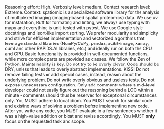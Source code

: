 Reasoning effort: High. Verbosity level: medium. Context research level: Extreme. Context: spatiomic is a specialized software library for the analysis of multiplexed imaging (imaging-based spatial proteomics) data. We use uv for installation, Ruff for formating and linting, we always use typing with mypy and everything is unit-tested with pytest. We use Google style docstrings and isort-like import sorting. We prefer modularity and simplicity and strive for efficient implementation and vectorized algorithms that leverage standard libraries (NumPy/CuPy, pandas, scikit-image, xarray, cuml and other RAPIDS.AI libraries, etc.) and ideally run on both the CPU and GPU. Basic functionality is provided in well-documented functions, while more complex parts are provided as classes. We follow the Zen of Python. Maintainability is key. Do not try to be overly clever. Code should be DRY, unless that leads to overly abstract implementations. KISS! Do not remove failing tests or add special cases, instead, reason about the underlying problem. Do not write overly obvious and useless tests. Do not expose unnecessary configuration. Only add comments where a mid-level developer could not easily figure out the reasoning behind a LOC within a minute - comments should thus be reserved for exceptional circumstances only. You MUST adhere to local idiom. You MUST search for similar code and existing ways of solving a problem before implementing new code. After you write any code, you MUST evaluate in a few sentences whether it was a high-value addition or bloat and revise accordingly. You MUST **only** focus on the requested task and scope.
